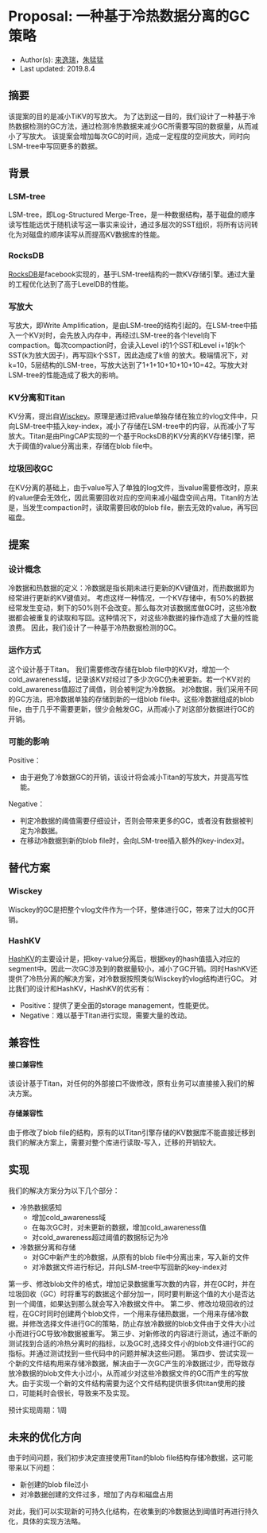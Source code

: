 # Proposal: 一种基于冷热数据分离的GC策略

- Author(s):  [来逸瑞](https://github.com/wangshuil)，[朱猛猛](https://github.com/zhumeng98)
- Last updated:  2019.8.4

## 摘要

该提案的目的是减小TiKV的写放大。
为了达到这一目的，我们设计了一种基于冷热数据检测的GC方法，通过检测冷热数据来减少GC所需要写回的数据量，从而减小了写放大。
该提案会增加每次GC的时间，造成一定程度的空间放大，同时向LSM-tree中写回更多的数据。

## 背景

### LSM-tree
LSM-tree，即Log-Structured Merge-Tree，是一种数据结构，基于磁盘的顺序读写性能远优于随机读写这一事实来设计，通过多层次的SST组织，将所有访问转化为对磁盘的顺序读写从而提高KV数据库的性能。

### RocksDB
[RocksDB](https://github.com/facebook/rocksdb)是facebook实现的，基于LSM-tree结构的一款KV存储引擎。通过大量的工程优化达到了高于LevelDB的性能。

### 写放大
写放大，即Write Amplification，是由LSM-tree的结构引起的。在LSM-tree中插入一个KV对时，会先放入内存中，再经过LSM-tree的各个level向下compaction。每次compaction时，会读入Level i的1个SST和Level i+1的k个SST(k为放大因子)，再写回k个SST，因此造成了k倍 的放大。极端情况下，对k=10，5层结构的LSM-tree，写放大达到了1+1+10+10+10+10=42。写放大对LSM-tree的性能造成了极大的影响。

### KV分离和Titan
KV分离，提出自[Wisckey](https://www.usenix.org/system/files/conference/fast16/fast16-papers-lu.pdf)。原理是通过把value单独存储在独立的vlog文件中，只向LSM-tree中插入key-index，减小了存储在LSM-tree中的内容，从而减小了写放大。Titan是由PingCAP实现的一个基于RocksDB的KV分离的KV存储引擎，把大于阈值的value分离出来，存储在blob file中。

### 垃圾回收GC
在KV分离的基础上，由于value写入了单独的log文件，当value需要修改时，原来的value便会无效化，因此需要回收对应的空间来减小磁盘空间占用。Titan的方法是，当发生compaction时，读取需要回收的blob file，删去无效的value，再写回磁盘。


## 提案

### 设计概念
冷数据和热数据的定义：冷数据是指长期未进行更新的KV键值对，而热数据即为经常进行更新的KV键值对。
考虑这样一种情况，一个KV存储中，有50%的数据经常发生变动，剩下的50%则不会改变。那么每次对该数据库做GC时，这些冷数据都会被重复的读取和写回。这种情况下，对这些冷数据的操作造成了大量的性能浪费。
因此，我们设计了一种基于冷热数据检测的GC。

### 运作方式
这个设计基于Titan。
我们需要修改存储在blob file中的KV对，增加一个cold_awareness域，记录该KV对经过了多少次GC仍未被更新。若一个KV对的cold_awareness值超过了阈值，则会被判定为冷数据。
对冷数据，我们采用不同的GC方法，把冷数据单独的存储到新的一组blob file中。这些冷数据组成的blob file，由于几乎不需要更新，很少会触发GC，从而减小了对这部分数据进行GC的开销。

### 可能的影响
Positive：
+ 由于避免了冷数据GC的开销，该设计将会减小Titan的写放大，并提高写性能。

Negative：
+ 判定冷数据的阈值需要仔细设计，否则会带来更多的GC，或者没有数据被判定为冷数据。
+ 在移动冷数据到新的blob file时，会向LSM-tree插入额外的key-index对。


## 替代方案

### Wisckey
Wisckey的GC是把整个vlog文件作为一个环，整体进行GC，带来了过大的GC开销。

### HashKV
[HashKV](https://www.usenix.org/conference/atc18/presentation/chan)的主要设计是，把key-value分离后，根据key的hash值插入对应的segment中。因此一次GC涉及到的数据量较小，减小了GC开销。同时HashKV还提供了冷热分离的解决方案，对冷数据按照类似Wisckey的vlog结构进行GC。
对比我们的设计和HashKV，HashKV的优劣有：
+ Positive：提供了更全面的storage management，性能更优。
+ Negative：难以基于Titan进行实现，需要大量的改动。

## 兼容性
#### 接口兼容性
该设计基于Titan，对任何的外部接口不做修改，原有业务可以直接接入我们的解决方案。

#### 存储兼容性
由于修改了blob file的结构，原有的以Titan引擎存储的KV数据库不能直接迁移到我们的解决方案上，需要对整个库进行读取-写入，迁移的开销较大。


## 实现

我们的解决方案分为以下几个部分：
+ 冷热数据感知
    + 增加cold_awareness域
    + 在每次GC时，对未更新的数据，增加cold_awareness值
    + 对cold_awareness超过阈值的数据标记为冷
+ 冷数据分离和存储
    + 对GC中新产生的冷数据，从原有的blob file中分离出来，写入新的文件
    + 对冷数据文件进行标记，并向LSM-tree中写回新的key-index对

第一步、修改blob文件的格式，增加记录数据重写次数的内容，并在GC时，并在垃圾回收（GC）时将重写的数据这个部分加一，同时要判断这个值的大小是否达到一个阈值，如果达到那么就会写入冷数据文件中。
第二步、修改垃圾回收的过程，在GC时同时创建两个blob文件，一个用来存储热数据，一个用来存储冷数据。并修改选择文件进行GC的策略，防止存放冷数据的blob文件由于文件大小过小而进行GC导致冷数据被重写。
第三步、对新修改的内容进行测试，通过不断的测试找到合适的冷热分离时的指标，以及GC时,选择文件小的blob文件进行GC的指标。并通过测试找到一些代码中的问题并解决这些问题。
第四步、尝试实现一个新的文件结构用来存储冷数据，解决由于一次GC产生的冷数据过少，而导致存放冷数据的blob文件大小过小，从而减少对这些冷数据文件的GC而产生的写放大。由于实现一个新的文件结构需要为这个文件结构提供很多供titan使用的接口，可能耗时会很长，导致来不及实现。

预计实现周期：1周

## 未来的优化方向

由于时间问题，我们初步决定直接使用Titan的blob file结构存储冷数据，这可能带来以下问题：
+ 新创建的blob file过小
+ 对冷数据创建的文件过多，增加了内存和磁盘占用

对此，我们可以实现新的可持久化结构，在收集到的冷数据达到阈值时再进行持久化，具体的实现方法略。
